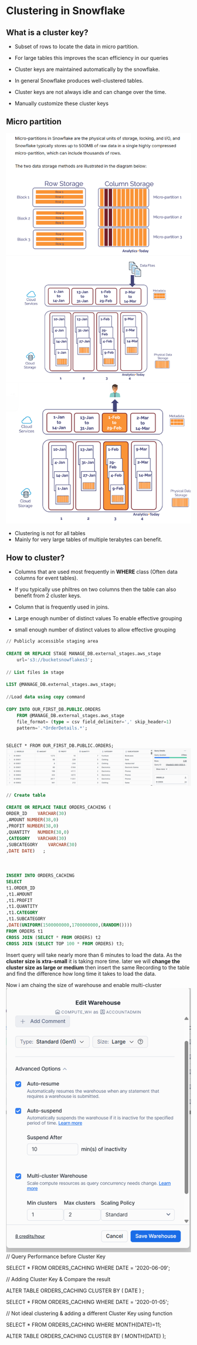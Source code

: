 # Clustering in Snowflake

## What is a cluster key?

- Subset of rows to locate the data in micro partition.
- For large tables this improves the scan efficiency in our queries

- Cluster keys are maintained automatically by the snowflake.
- In general Snowflake produces well-clustered tables.
- Cluster keys are not always idle and can change over the time.
- Manually customize these cluster keys

## Micro partition
![alt text](image-47.png)
![alt text](image-45.png)
![alt text](image-46.png)

- Clustering is not for all tables
- Mainly for very large tables of multiple terabytes can benefit.
## How to cluster?
- Columns that are used most frequently in **WHERE** class (Often data columns for event tables).

- If you typically use philtres on two columns then the table can also benefit from 2 cluster keys.

- Column that is frequently used in joins.
- Large enough number of distinct values To enable effective grouping
- small enough number of distinct values to allow effective grouping

```sql
// Publicly accessible staging area    

CREATE OR REPLACE STAGE MANAGE_DB.external_stages.aws_stage
    url='s3://bucketsnowflakes3';

// List files in stage

LIST @MANAGE_DB.external_stages.aws_stage;

//Load data using copy command

COPY INTO OUR_FIRST_DB.PUBLIC.ORDERS
    FROM @MANAGE_DB.external_stages.aws_stage
    file_format= (type = csv field_delimiter=',' skip_header=1)
    pattern='.*OrderDetails.*';
    
```
`SELECT * FROM OUR_FIRST_DB.PUBLIC.ORDERS;`
![alt text](image-48.png)
```SQL
// Create table

CREATE OR REPLACE TABLE ORDERS_CACHING (
ORDER_ID	VARCHAR(30)
,AMOUNT	NUMBER(38,0)
,PROFIT	NUMBER(38,0)
,QUANTITY	NUMBER(38,0)
,CATEGORY	VARCHAR(30)
,SUBCATEGORY	VARCHAR(30)
,DATE DATE)   ; 



INSERT INTO ORDERS_CACHING 
SELECT
t1.ORDER_ID
,t1.AMOUNT	
,t1.PROFIT	
,t1.QUANTITY	
,t1.CATEGORY	
,t1.SUBCATEGORY	
,DATE(UNIFORM(1500000000,1700000000,(RANDOM())))
FROM ORDERS t1
CROSS JOIN (SELECT * FROM ORDERS) t2
CROSS JOIN (SELECT TOP 100 * FROM ORDERS) t3;

```
Insert query will take nearly more than 6 minutes to load the data. As the **cluster size is xtra-small** it is taking more time. later we will **change the cluster size as large or medium** then insert the same Recording to the table and find the difference how long time it takes to load the data.

Now i am chaing the size of warehouse and enable multi-cluster
![alt text](image-49.png)
// Query Performance before Cluster Key

SELECT * FROM ORDERS_CACHING  WHERE DATE = '2020-06-09';


// Adding Cluster Key & Compare the result

ALTER TABLE ORDERS_CACHING CLUSTER BY ( DATE ) ;

SELECT * FROM ORDERS_CACHING  WHERE DATE = '2020-01-05';


// Not ideal clustering & adding a different Cluster Key using function

SELECT * FROM ORDERS_CACHING  WHERE MONTH(DATE)=11;

ALTER TABLE ORDERS_CACHING CLUSTER BY ( MONTH(DATE) );




